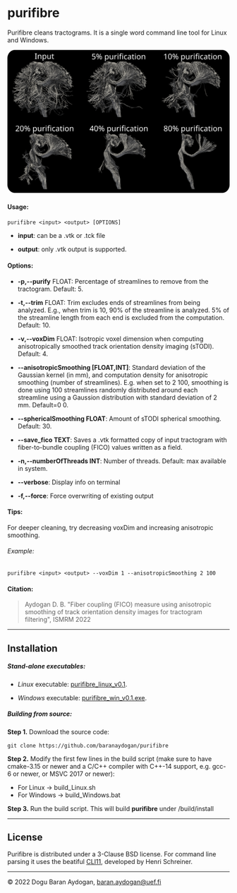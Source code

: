 # purifibre

Purifibre cleans tractograms. It is a single word command line tool for Linux and Windows.

<img title="" src="demo.png" alt="Real-time tractogram visualizer" width="700" class="center">

#### Usage:

```shell
purifibre <input> <output> [OPTIONS]
```

- **input**: can be a .vtk or .tck file

- **output**: only .vtk output is supported.

#### Options:

- **-p,--purify** FLOAT: Percentage of streamlines to remove from the tractogram. Default: 5.

- **-t,--trim** FLOAT: Trim excludes ends of streamlines from being analyzed. E.g., when trim is 10, 90% of the streamline is analyzed. 5% of the streamline length from each end is excluded from the computation. Default: 10.

- **-v,--voxDim** FLOAT: Isotropic voxel dimension when computing anisotropically smoothed track orientation density imaging (sTODI). Default: 4.

- **--anisotropicSmoothing [FLOAT,INT]**: Standard deviation of the Gaussian kernel (in mm), and computation density for anisotropic smoothing (number of streamlines). E.g. when set to 2 100, smoothing is done using 100 streamlines randomly distributed around each streamline using a Gaussion distribution with standard deviation of 2 mm. Default=0 0.

- **--sphericalSmoothing FLOAT**: Amount of sTODI spherical smoothing. Default: 30.

- **--save_fico TEXT**: Saves a .vtk formatted copy of input tractogram with fiber-to-bundle coupling (FICO) values written as a field.

- **-n,--numberOfThreads INT**: Number of threads. Default: max available in system.

- **--verbose**: Display info on terminal

- **-f,--force**: Force overwriting of existing output

#### Tips:

For deeper cleaning, try decreasing voxDim and increasing anisotropic smoothing.

###### Example:

```shell
purifibre <input> <output> --voxDim 1 --anisotropicSmoothing 2 100
```

#### Citation:

> Aydogan D. B. "Fiber coupling (FICO) measure using anisotropic smoothing of track orientation density images for tractogram filtering", ISMRM 2022

---

## Installation

##### Stand-alone executables:

- *Linux* executable: [purifibre_linux_v0.1](https://github.com/baranaydogan/purifibre/blob/main/binaries/purifibre_linux_v0.1).

- *Windows* executable: [purifibre_win_v0.1.exe](https://github.com/baranaydogan/purifibre/blob/main/binaries/purifibre_win_v0.1.exe).

##### Building from source:

**Step 1.** Download the source code:

```shell
git clone https://github.com/baranaydogan/purifibre
```

**Step 2.** Modify the first few lines in the build script (make sure to have cmake-3.15 or newer and a C/C++ compiler with C++-14 support, e.g. gcc-6 or newer, or  MSVC 2017 or newer):

- For Linux -> build_Linux.sh
- For Windows -> build_Windows.bat

**Step 3.** Run the build script. This will build **purifibre** under <PurifibreFolder>/build/install

---

## License

Purifibre is distributed under a 3-Clause BSD license. For command line parsing it uses the beatiful [CLI11](https://github.com/CLIUtils/CLI11), developed by Henri Schreiner.

---

&copy; 2022 Dogu Baran Aydogan, baran.aydogan@uef.fi
